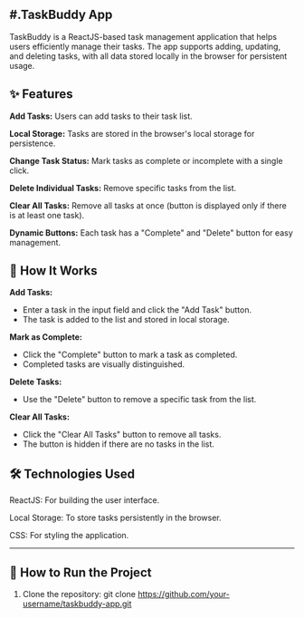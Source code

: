 #.TaskBuddy App
---------------------------------------------------------------------------------------------------------------------------------------------------------------------------------------------------------------------
TaskBuddy is a ReactJS-based task management application that helps users efficiently manage their tasks. The app supports adding, updating, and deleting tasks, with all data stored locally in the browser for persistent usage.

**✨ Features**
---------------------------------------------------------------------------------------------------------------------------------------------------------------------------------------------------------------------
**Add Tasks:** Users can add tasks to their task list.

**Local Storage:** Tasks are stored in the browser's local storage for persistence.

**Change Task Status:** Mark tasks as complete or incomplete with a single click.

**Delete Individual Tasks:** Remove specific tasks from the list.

**Clear All Tasks:** Remove all tasks at once (button is displayed only if there is at least one task).

**Dynamic Buttons:** Each task has a "Complete" and "Delete" button for easy management.

🔧 How It Works
---------------------------------------------------------------------------------------------------------------------------------------------------------------------------------------------------------------------
**Add Tasks:**

* Enter a task in the input field and click the "Add Task" button.
* The task is added to the list and stored in local storage.
  
**Mark as Complete:**

* Click the "Complete" button to mark a task as completed.
* Completed tasks are visually distinguished.
  
**Delete Tasks:**

* Use the "Delete" button to remove a specific task from the list.
  
**Clear All Tasks:**

* Click the "Clear All Tasks" button to remove all tasks.
* The button is hidden if there are no tasks in the list.

🛠️ Technologies Used
---------------------------------------------------------------------------------------------------------------------------------------------------------------------------------------------------------------------
ReactJS: For building the user interface.

Local Storage: To store tasks persistently in the browser.

CSS: For styling the application.

---------------------------------------------------------------------------------------------------------------------------------------------------------------------------------------------------------------------

🚀 How to Run the Project
---------------------------------------------------------------------------------------------------------------------------------------------------------------------------------------------------------------------
1. Clone the repository:
git clone https://github.com/your-username/taskbuddy-app.git
